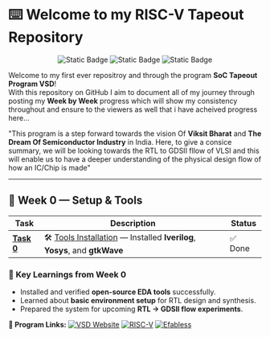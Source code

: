 # ⌨️ Welcome to my RISC-V Tapeout Repository 
<div align="center">

![Static Badge](https://img.shields.io/badge/RISCV%20-%20SoC%20Tapeout-blue?style=for-the-badge)
![Static Badge](https://img.shields.io/badge/20%20-%20WEEKS-purple?style=for-the-badge)
![Static Badge](https://img.shields.io/badge/IIT_GANDHINAGAR%20-%20VSD%20-golden?style=for-the-badge)

</div>


Welcome to my first ever repositroy and through the program **SoC Tapeout Program VSD**!  
With this repository on GitHub I aim to document all of my journey through posting my **Week by Week** progress which will show my consistency throughout and ensure to the viewers as well that i have acheived progress here...   

"This program is a step forward towards the vision Of **Viksit Bharat** and **The Dream Of Semiconductor Industry** in India. Here, to give a consice summary, we will be looking towards the RTL to GDSII fllow of VLSI and this will enable us to have a deeper understanding of the physical design flow of how an IC/Chip is made"

---

## 📅 Week 0 — Setup & Tools

| Task | Description | Status |
|------|-------------|---------|
| [**Task 0**](Week0/Task0/README.md) | 🛠️ [Tools Installation](Week0/Task0/README.md) — Installed **Iverilog**, **Yosys**, and **gtkWave** | ✅ Done |



### 🌟 Key Learnings from Week 0
- Installed and verified **open-source EDA tools** successfully.  
- Learned about **basic environment setup** for RTL design and synthesis.  
- Prepared the system for upcoming **RTL → GDSII flow experiments**.




**🔗 Program Links:**
[![VSD Website](https://img.shields.io/badge/VSD-Official%20Website-blue?style=flat-square)](https://vsdiat.vlsisystemdesign.com/)
[![RISC-V](https://img.shields.io/badge/RISC--V-International-green?style=flat-square)](https://riscv.org/)
[![Efabless](https://img.shields.io/badge/Efabless-Platform-orange?style=flat-square)](https://efabless.com/)
